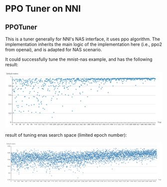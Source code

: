 PPO Tuner on NNI
===

## PPOTuner

This is a tuner generally for NNI's NAS interface, it uses ppo algorithm. The implementation inherits the main logic of the implementation here (i.e., ppo2 from openai), and is adapted for NAS scenario.

It could successfully tune the mnist-nas example, and has the following result:

![](../../img/ppo_mnist.png)

result of tuning enas search space (limited epoch number):

![](../../img/ppo_cifar10.png)